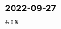 # 2022-09-27

共 0 条

<!-- BEGIN WEIBO -->
<!-- 最后更新时间 Tue Sep 27 2022 18:09:03 GMT+0800 (China Standard Time) -->

<!-- END WEIBO -->
